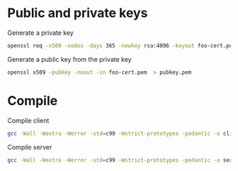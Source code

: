 # Public and private keys

Generate a private key

```bash
openssl req -x509 -nodes -days 365 -newkey rsa:4096 -keyout foo-cert.pem -out foo-cert.pem
``` 

Generate a public key from the private key

```bash
openssl x509 -pubkey -noout -in foo-cert.pem  > pubkey.pem
```

# Compile

Compile client

```bash
gcc -Wall -Wextra -Werror -std=c99 -Wstrict-prototypes -pedantic -o client.out client.c -L/usr/lib -lssl -lcrypto
```

Compile server

```bash
gcc -Wall -Wextra -Werror -std=c99 -Wstrict-prototypes -pedantic -o server.out server.c -L/usr/lib -lssl -lcrypto
```

